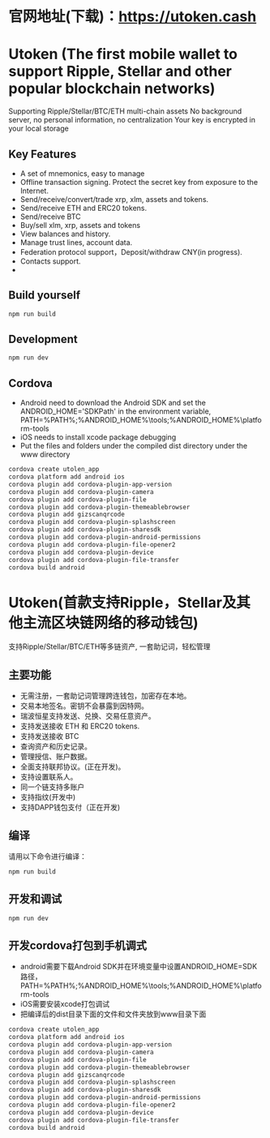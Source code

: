 # 官网地址(下载)：https://utoken.cash
# Utoken (The first mobile wallet to support Ripple, Stellar and other popular blockchain networks)

Supporting Ripple/Stellar/BTC/ETH multi-chain assets
No background server, no personal information, no centralization
Your key is encrypted in your local storage

## Key Features

- A set of mnemonics, easy to manage
- Offline transaction signing. Protect the secret key from exposure to the Internet.
- Send/receive/convert/trade xrp, xlm, assets and tokens.
- Send/receive ETH and ERC20 tokens.
- Send/receive BTC
- Buy/sell xlm, xrp, assets and tokens
- View balances and history.
- Manage trust lines, account data.
- Federation protocol support，Deposit/withdraw CNY(in progress).
- Contacts support.
- 

## Build yourself
```sh
npm run build

```

## Development
```sh
npm run dev
```
## Cordova
- Android need to download the Android SDK and set the ANDROID_HOME='SDKPath'  in the environment variable, PATH=%PATH%;%ANDROID_HOME%\tools;%ANDROID_HOME%\platform-tools
- iOS needs to install xcode package debugging
- Put the files and folders under the compiled dist directory under the www directory

```sh
cordova create utolen_app
cordova platform add android ios
cordova plugin add cordova-plugin-app-version
cordova plugin add cordova-plugin-camera
cordova plugin add cordova-plugin-file
cordova plugin add cordova-plugin-themeablebrowser
cordova plugin add gizscanqrcode
cordova plugin add cordova-plugin-splashscreen
cordova plugin add cordova-plugin-sharesdk
cordova plugin add cordova-plugin-android-permissions
cordova plugin add cordova-plugin-file-opener2
cordova plugin add cordova-plugin-device
cordova plugin add cordova-plugin-file-transfer
cordova build android
```

# Utoken(首款支持Ripple，Stellar及其他主流区块链网络的移动钱包)

支持Ripple/Stellar/BTC/ETH等多链资产, 一套助记词，轻松管理

## 主要功能

- 无需注册，一套助记词管理跨连钱包，加密存在本地。
- 交易本地签名。密钥不会暴露到因特网。
- 瑞波恒星支持发送、兑换、交易任意资产。
- 支持发送接收 ETH 和 ERC20 tokens.
- 支持发送接收 BTC
- 查询资产和历史记录。
- 管理授信、账户数据。
- 全面支持联邦协议。(正在开发)。
- 支持设置联系人。
- 同一个链支持多账户
- 支持指纹(开发中)
- 支持DAPP钱包支付（正在开发)
## 编译


请用以下命令进行编译：

```sh
npm run build

```

## 开发和调试

```sh
npm run dev
```


## 开发cordova打包到手机调式
- android需要下载Android SDK并在环境变量中设置ANDROID_HOME=SDK路径， PATH=%PATH%;%ANDROID_HOME%\tools;%ANDROID_HOME%\platform-tools
- iOS需要安装xcode打包调试
- 把编译后的dist目录下面的文件和文件夹放到www目录下面
```sh
cordova create utolen_app
cordova platform add android ios
cordova plugin add cordova-plugin-app-version
cordova plugin add cordova-plugin-camera
cordova plugin add cordova-plugin-file
cordova plugin add cordova-plugin-themeablebrowser
cordova plugin add gizscanqrcode
cordova plugin add cordova-plugin-splashscreen
cordova plugin add cordova-plugin-sharesdk
cordova plugin add cordova-plugin-android-permissions
cordova plugin add cordova-plugin-file-opener2
cordova plugin add cordova-plugin-device
cordova plugin add cordova-plugin-file-transfer
cordova build android
```


